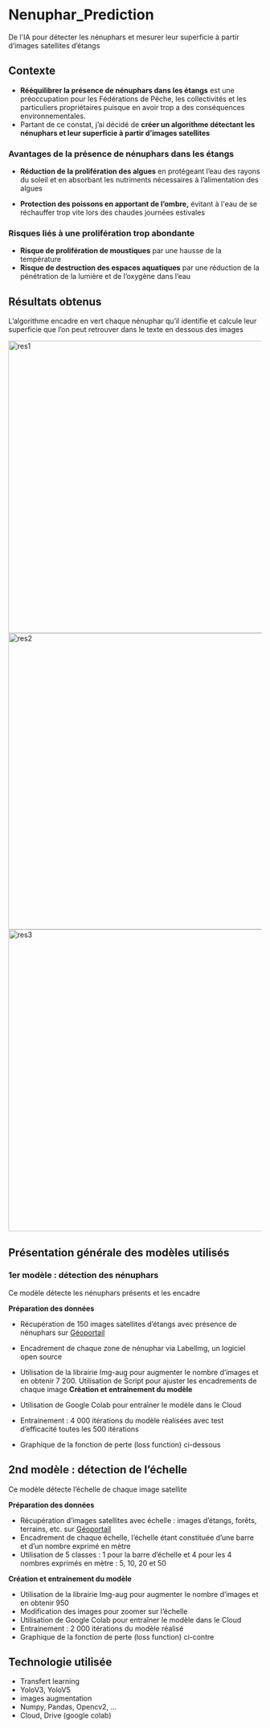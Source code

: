 # Nenuphar_Prediction
De l'IA pour détecter les nénuphars et mesurer leur superficie à partir d’images satellites d’étangs

## Contexte

* **Rééquilibrer la présence de nénuphars dans les étangs** est une préoccupation pour les Fédérations de Pêche, les collectivités et les particuliers
propriétaires puisque en avoir trop a des conséquences environnementales.
* Partant de ce constat, j’ai décidé de **créer un algorithme détectant les nénuphars et leur superficie à partir d’images satellites**

### **Avantages de la présence de nénuphars dans les étangs**

* **Réduction de la prolifération des algues** en protégeant l’eau des rayons
du soleil et en absorbant les nutriments nécessaires à l’alimentation des
algues

* **Protection des poissons en apportant de l’ombre,** évitant à l'eau de se
réchauffer trop vite lors des chaudes journées estivales


### **Risques liés à une prolifération trop abondante**

* **Risque de prolifération de moustiques** par une hausse de la
température
* **Risque de destruction des espaces aquatiques** par une réduction de la
pénétration de la lumière et de l’oxygène dans l’eau


## Résultats obtenus

L’algorithme encadre en vert chaque nénuphar qu’il identifie et calcule leur superficie que l’on peut retrouver dans le texte en dessous des images

<img width="582" alt="res1" src="https://user-images.githubusercontent.com/71772293/122955650-91c7d800-d380-11eb-9b9b-7bc7407181ca.PNG">
<img width="590" alt="res2" src="https://user-images.githubusercontent.com/71772293/122955828-c045b300-d380-11eb-89fd-951155727c49.PNG">
<img width="601" alt="res3" src="https://user-images.githubusercontent.com/71772293/122955921-d8b5cd80-d380-11eb-8fb8-7ba5b291bcac.PNG">

## Présentation générale des modèles utilisés

### **1er modèle** : détection des nénuphars

Ce modèle détecte les nénuphars présents et les encadre

**Préparation des données**

* Récupération de 150 images satellites d’étangs avec présence de nénuphars sur [Géoportail](https://www.geoportail.gouv.fr/)
* Encadrement de chaque zone de nénuphar via LabelImg, un logiciel open source
* Utilisation de la librairie Img-aug pour augmenter le nombre d’images et en obtenir 7 200. Utilisation de Script pour ajuster les encadrements de
chaque image
**Création et entrainement du modèle**

* Utilisation de Google Colab pour entraîner le modèle dans le Cloud
* Entrainement : 4 000 itérations du modèle réalisées avec test d’efficacité toutes les 500 itérations
* Graphique de la fonction de perte (loss function) ci-dessous


## **2nd modèle** : détection de l’échelle 

Ce modèle détecte l’échelle de chaque image satellite

**Préparation des données**

* Récupération d’images satellites avec échelle : images d’étangs, forêts, terrains, etc. sur [Géoportail](https://www.geoportail.gouv.fr/)
* Encadrement de chaque échelle, l’échelle étant constituée d’une barre et d’un nombre exprimé en mètre
* Utilisation de 5 classes : 1 pour la barre d’échelle et 4 pour les 4 nombres exprimés en mètre : 5, 10, 20 et 50

**Création et entrainement du modèle**

* Utilisation de la librairie Img-aug pour augmenter le nombre d’images et en obtenir 950
* Modification des images pour zoomer sur l’échelle
* Utilisation de Google Colab pour entraîner le modèle dans le Cloud
* Entrainement : 2 000 itérations du modèle réalisé
* Graphique de la fonction de perte (loss function) ci-contre


## Technologie utilisée

* Transfert learning
* YoloV3, YoloV5
* images augmentation
* Numpy, Pandas, Opencv2, ...
* Cloud, Drive (google colab) 














